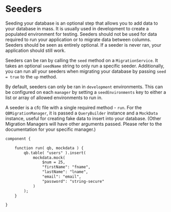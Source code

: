 # Seeders

Seeding your database is an optional step that allows you to add data to your database in mass.  It is usually used in development to create a populated environment for testing.  Seeders should not be used for data required to run your application or to migrate data between columns.  Seeders should be seen as entirely optional.  If a seeder is never ran, your application should still work.

Seeders can be ran by calling the `seed` method on a `MigrationService`.  It takes an optional `seedName` string to only run a specific seeder. Additionally, you can run all your seeders when migrating your database by passing `seed = true` to the `up` method.

By default, seeders can only be ran in `development` environments.  This can be configured on each `manager` by setting a `seedEnvironments` key to either a list or array of allowed environments to run in.

A seeder is a cfc file with a single required method - `run`.  For the `QBMigrationManager`, it is passed a `QueryBuilder` instance and a `MockData` instance, useful for creating fake data to insert into your database. (Other Migration Managers will have other arguments passed. Please refer to the documentation for your specific manager.)

```cfc
component {

    function run( qb, mockdata ) {
        qb.table( "users" ).insert(
            mockdata.mock(
                $num = 25,
                "firstName": "fname",
                "lastName": "lname",
                "email": "email",
                "password": "string-secure"
            )
        );
    }

}
